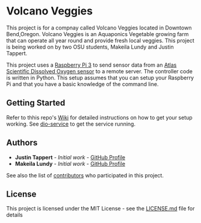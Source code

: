 # Volcano Veggies
This project is for a compnay called Volcano Veggies located in Downtown Bend,Oregon. Volcano Veggies is an Aquaponics Vegetable growing farm that can operate all year round and provide fresh local veggies. 
This project is being worked on by two OSU students, Makeila Lundy and Justin Tappert.

This project uses a [Raspberry Pi 3](https://www.raspberrypi.org/products/raspberry-pi-3-model-b/) to send sensor data from an [Atlas Scientific Dissolved Oxygen sensor](https://www.atlas-scientific.com/product_pages/kits/do_kit.html) to a remote server. The controller code is written in Python. This setup assumes that you can setup your Raspberry Pi and that you have a basic knowledge of the command line. 

## Getting Started

Refer to thhis repo's [Wiki](https://github.com/osu-cascades/dio-controllers/wiki) for detailed instructions on how to get your setup working. See [dio-service](https://github.com/osu-cascades/dio-service) to get the service running.

## Authors

* **Justin Tappert** - *Initial work* - [GitHub Profile](https://github.com/JWTappert)
* **Makeila Lundy** - *Initial work* - [GitHub Profile](https://github.com/MakeilaLundy)

See also the list of [contributors](https://github.com/your/project/contributors) who participated in this project.

## License

This project is licensed under the MIT License - see the [LICENSE.md](LICENSE.md) file for details
